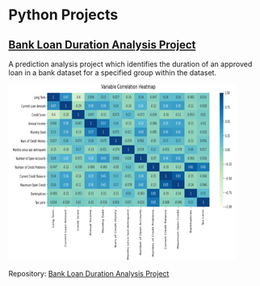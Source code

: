 # Python Projects

## [Bank Loan Duration Analysis Project](/Data-Analytics/Python%20Projects/Bank%20Loan%20Duration%20Analysis/)

A prediction analysis project which identifies the duration of an approved loan in a bank dataset for a specified group within the dataset.

<img src="./Bank%20Loan%20Duration%20Analysis/correlation.png" alt="" width="450" height="350">

Repository: [Bank Loan Duration Analysis Project](https://github.com/arveeflores/Data-Analytics/tree/main/Python%20Projects/Bank%20Loan%20Duration%20Analysis)

